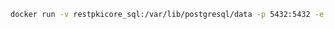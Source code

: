﻿```sh
docker run -v restpkicore_sql:/var/lib/postgresql/data -p 5432:5432 -e "POSTGRES_PASSWORD=SOME_PASS" postgres
```
